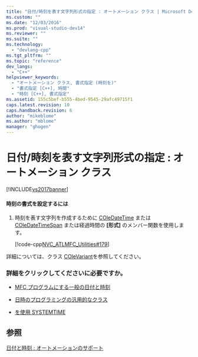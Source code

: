 ```yaml
---
title: "日付/時刻を表す文字列形式の指定 : オートメーション クラス | Microsoft Docs"
ms.custom: ""
ms.date: "12/03/2016"
ms.prod: "visual-studio-dev14"
ms.reviewer: ""
ms.suite: ""
ms.technology: 
  - "devlang-cpp"
ms.tgt_pltfrm: ""
ms.topic: "reference"
dev_langs: 
  - "C++"
helpviewer_keywords: 
  - "オートメーション クラス, 書式指定 (時刻を)"
  - "書式指定 [C++], 時間"
  - "時刻 [C++], 書式指定"
ms.assetid: 155c5bef-b555-4bed-9545-29afc49715f1
caps.latest.revision: 10
caps.handback.revision: 6
author: "mikeblome"
ms.author: "mblome"
manager: "ghogen"
---
```

# 日付/時刻を表す文字列形式の指定 : オートメーション クラス
[!INCLUDE[vs2017banner](../assembler/inline/includes/vs2017banner.md)]

#### 時刻の書式を設定するには  
  
1.  時刻を表す文字列を作成するために [COleDateTime](../atl-mfc-shared/reference/coledatetime-class.md) または [COleDateTimeSpan](../Topic/COleDateTimeSpan%20Class.md) または経過時間の **\[形式\]** のメンバー関数を使用します。  
  
     [!code-cpp[NVC_ATLMFC_Utilities#179](../atl-mfc-shared/codesnippet/CPP/formatting-time-automation-classes_1.cpp)]  
  
 詳細については、クラス [COleVariant](../mfc/reference/colevariant-class.md)を参照してください。  
  
### 詳細をクリックしてくださいに必要ですか。  
  
-   [MFC プログラムにする一般の日付と時刻](../atl-mfc-shared/date-and-time.md)  
  
-   [日時のプログラミングの汎用的なクラス](../atl-mfc-shared/date-and-time-general-purpose-classes.md)  
  
-   [を使用 SYSTEMTIME](../atl-mfc-shared/date-and-time-systemtime-support.md)  
  
## 参照  
 [日付と時刻 : オートメーションのサポート](../Topic/Date%20and%20Time:%20Automation%20Support.md)